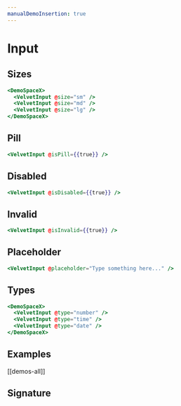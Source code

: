 ```yaml
---
manualDemoInsertion: true
---
```


# Input

## Sizes

```hbs preview-template
<DemoSpaceX>
  <VelvetInput @size="sm" />
  <VelvetInput @size="md" />
  <VelvetInput @size="lg" />
</DemoSpaceX>
```

## Pill

```hbs preview-template
<VelvetInput @isPill={{true}} />
```

## Disabled

```hbs preview-template
<VelvetInput @isDisabled={{true}} />
```

## Invalid

```hbs preview-template
<VelvetInput @isInvalid={{true}} />
```

## Placeholder

```hbs preview-template
<VelvetInput @placeholder="Type something here..." />
```

## Types

```hbs preview-template
<DemoSpaceX>
  <VelvetInput @type="number" />
  <VelvetInput @type="time" />
  <VelvetInput @type="date" />
</DemoSpaceX>
```

## Examples

[[demos-all]]

## Signature

<!-- component-signature: velvet-input -->
